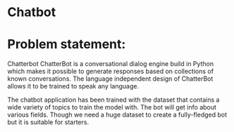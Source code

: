 # Chatbot

# Problem statement: 
Chatterbot ChatterBot is a conversational dialog engine build in Python which makes it possible to generate responses based on collections of known conversations. The language independent design of ChatterBot allows it to be trained to speak any language. 

The chatbot application has been trained with the dataset that contains a wide variety of topics to train the model with. The bot will get info about various fields. Though we need a huge dataset to create a fully-fledged bot but it is suitable for starters.  
 
